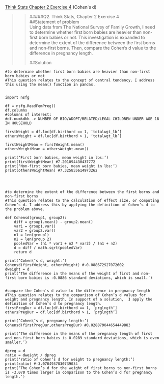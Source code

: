 [Think Stats Chapter 2 Exercise 4](http://greenteapress.com/thinkstats2/html/thinkstats2003.html#toc24) (Cohen's d)

>> #####Q2. Think Stats, Chapter 2 Exercise 4  
>>##Statement of problem  
>>Using data from The National Survey of Family Growth, I need to determine whether first born babies are heavier than non-first born babies or not. This investigation is expanded to determine the extent of the difference between the first borns and non-first borns. Then, compare the Cohen’s d value to the difference in pregnancy length.
>>
>>##Solution  
```
#to determine whether first born babies are heavier than non-first born babies or not  
#This question relates to the concept of central tendency. I address this using the mean() function in pandas.


import nsfg

df = nsfg.ReadFemPreg()
df.columns
#columns of interest: 
#df.numkdhh -> NUMBER OF BIO/ADOPT/RELATED/LEGAL CHILDREN UNDER AGE 18 IN HOUSEHOLD

firstWeight = df.loc[df.birthord == 1, ‘totalwgt_lb’]
othersWeight = df.loc[df.birthord > 1, ‘totalwgt_lb’]

firstWeightMean = firstWeight.mean() 
othersWeightMean = othersWeight.mean() 

print(‘First born babies, mean weight in lbs:’)
print(firstWeightMean) #7.201094430437772
print(‘Non-first born babies, mean weight in lbs:’)
print(othersWeightMean) #7.325855614973262




#to determine the extent of the difference between the first borns and non-first borns
#This question relates to the calculation of effect size, or computing Cohen’s d. I address this by applying the definition of Cohen’s d to the problem above.

def Cohensd(group1, group2):
    diff = group1.mean() - group2.mean()
    var1 = group1.var()
    var2 = group2.var()
    n1 = len(group1)
    n2 = len(group 2)
    pooledVar = (n1 * var1 + n2 * var2) / (n1 + n2)
    d = diff / math.sqrt(pooledVar)
    return d

print(‘Cohen\’s d, weight:’)
Cohensd(firstWeight, othersWeight) #-0.088672927072602
dweight = d
print(‘The difference in the means of the weight of first and non-first born babies is -0.0886 standard deviations, which is small.’)


#compare the Cohen’s d value to the difference in pregnancy length
#This question relates to the comparison of Cohen’s d values for weight and pregnancy length. In support of a solution,  I apply the definition of Cohen’s d to pregnancy length.
firstPregDur = df.loc[df.birthord == 1, ‘prglngth’]
othersPregDur = df.loc[df.birthord > 1, ‘prglngth’]

print(‘Cohen\’s d, pregnancy length:’)
Cohensd(firstPregDur,othersPregDur) #0.028879044654449883

print(‘The difference in the means of the pregnancy length of first and non-first born babies is 0.0289 standard deviations, which is even smaller.’)

dpreg = d
ratio = dweight / dpreg
print(‘ratio of Cohen’s d for weight to pregnancy length:’)
print(ratio) #-3.0704937830739034
print(‘The Cohen’s d for the weight of first borns to non-first borns is -3.070 times larger in comparison to the Cohen’s d for pregnancy length.’)
```


